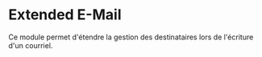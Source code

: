 Extended E-Mail
========================
Ce module permet d'étendre la gestion des destinataires lors de l'écriture d'un courriel.